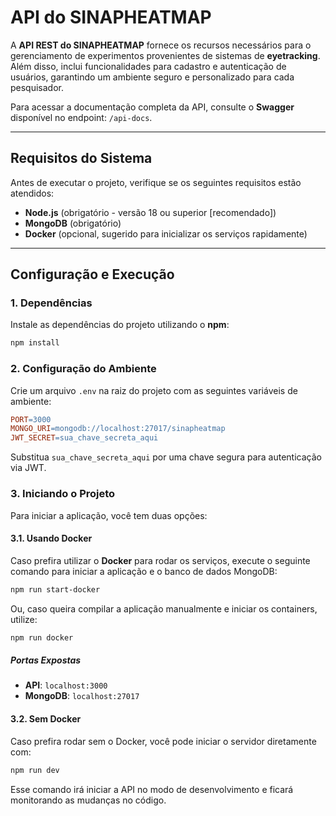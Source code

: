 # API do SINAPHEATMAP

A **API REST do SINAPHEATMAP** fornece os recursos necessários para o gerenciamento de experimentos provenientes de sistemas de **eyetracking**. Além disso, inclui funcionalidades para cadastro e autenticação de usuários, garantindo um ambiente seguro e personalizado para cada pesquisador.

Para acessar a documentação completa da API, consulte o **Swagger** disponível no endpoint: `/api-docs`.

---

## Requisitos do Sistema

Antes de executar o projeto, verifique se os seguintes requisitos estão atendidos:

- **Node.js** (obrigatório - versão 18 ou superior [recomendado])
- **MongoDB** (obrigatório)
- **Docker** (opcional, sugerido para inicializar os serviços rapidamente)

---

## Configuração e Execução

### 1. Dependências

Instale as dependências do projeto utilizando o **npm**:

```bash
npm install
```

### 2. Configuração do Ambiente

Crie um arquivo `.env` na raiz do projeto com as seguintes variáveis de ambiente:

```makefile
PORT=3000
MONGO_URI=mongodb://localhost:27017/sinapheatmap
JWT_SECRET=sua_chave_secreta_aqui
```

Substitua `sua_chave_secreta_aqui` por uma chave segura para autenticação via JWT.

### 3. Iniciando o Projeto

Para iniciar a aplicação, você tem duas opções:

#### 3.1. Usando Docker

Caso prefira utilizar o **Docker** para rodar os serviços, execute o seguinte comando para iniciar a aplicação e o banco de dados MongoDB:

```bash
npm run start-docker
```

Ou, caso queira compilar a aplicação manualmente e iniciar os containers, utilize:

```bash
npm run docker
```

##### Portas Expostas

- **API**: `localhost:3000`
- **MongoDB**: `localhost:27017`

#### 3.2. Sem Docker

Caso prefira rodar sem o Docker, você pode iniciar o servidor diretamente com:

```bash
npm run dev
```

Esse comando irá iniciar a API no modo de desenvolvimento e ficará monitorando as mudanças no código.
